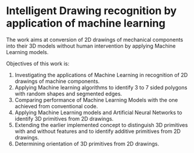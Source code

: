 # Intelligent Drawing recognition by application of machine learning
The work aims at conversion of 2D drawings of mechanical components into their 3D models without human intervention by applying Machine Learning models.

Objectives of this work is:
1. Investigating the applications of Machine Learning in recognition of 2D drawings of machine components.
2. Applying Machine learning algorithms to identify 3 to 7 sided polygons with random shapes and segmented edges.
3. Comparing performance of Machine Learning Models with the one achieved from conventional code.
4. Applying Machine Learning models and Artificial Neural Networks to identify 3D primitives from 2D drawings.
5. Extending the earlier implemented concept to distinguish 3D primitives with and without features and to identify additive primitives from 2D drawings.
6. Determining orientation of 3D primitives from 2D drawings.


